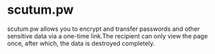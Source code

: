 # scutum.pw
scutum.pw allows you to encrypt and transfer passwords and other sensitive data via a one-time link.The recipient can only view the page once, after which, the data is destroyed completely.